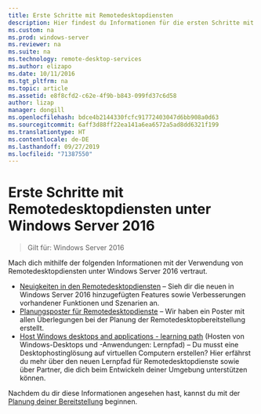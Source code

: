 ```yaml
---
title: Erste Schritte mit Remotedesktopdiensten
description: Hier findest du Informationen für die ersten Schritte mit RDS unter Windows Server 2016.
ms.custom: na
ms.prod: windows-server
ms.reviewer: na
ms.suite: na
ms.technology: remote-desktop-services
ms.author: elizapo
ms.date: 10/11/2016
ms.tgt_pltfrm: na
ms.topic: article
ms.assetid: e8f8cfd2-c62e-4f9b-b843-099fd37c6d58
author: lizap
manager: dongill
ms.openlocfilehash: bdce4b2144330fcfc91772403047d6bb908a0d63
ms.sourcegitcommit: 6aff3d88ff22ea141a6ea6572a5ad8dd6321f199
ms.translationtype: HT
ms.contentlocale: de-DE
ms.lasthandoff: 09/27/2019
ms.locfileid: "71387550"
---
```

# <a name="get-started-with-remote-desktop-services-in-windows-server-2016"></a>Erste Schritte mit Remotedesktopdiensten unter Windows Server 2016

> Gilt für: Windows Server 2016

Mach dich mithilfe der folgenden Informationen mit der Verwendung von Remotedesktopdiensten unter Windows Server 2016 vertraut.

- [Neuigkeiten in den Remotedesktopdiensten](rds-whats-new.md) – Sieh dir die neuen in Windows Server 2016 hinzugefügten Features sowie Verbesserungen vorhandener Funktionen und Szenarien an.
- [Planungsposter für Remotedesktopdienste](rds-poster.md) – Wir haben ein Poster mit allen Überlegungen bei der Planung der Remotedesktopbereitstellung erstellt.
- [Host Windows desktops and applications - learning path](rds-hosting-partners.md) (Hosten von Windows-Desktops und -Anwendungen: Lernpfad) – Du musst eine Desktophostinglösung auf virtuellen Computern erstellen? Hier erfährst du mehr über den neuen Lernpfad für Remotedesktopdienste sowie über Partner, die dich beim Entwickeln deiner Umgebung unterstützen können.

Nachdem du dir diese Informationen angesehen hast, kannst du mit der [Planung deiner Bereitstellung](rds-plan-and-design.md) beginnen.